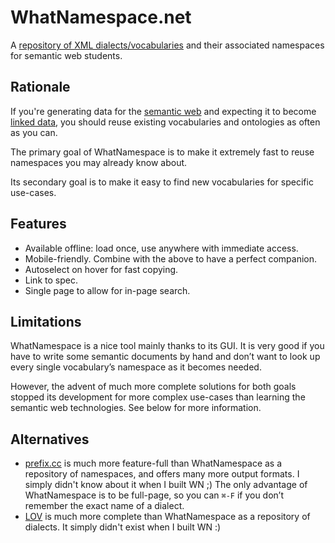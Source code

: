 WhatNamespace.net
=================

A [repository of XML dialects/vocabularies](http://whatnamespace.net) and their associated namespaces for semantic web students.


Rationale
---------

If you're generating data for the [semantic web](https://en.wikipedia.org/wiki/Semantic_Web) and expecting it to become [linked data](https://en.wikipedia.org/wiki/Linked_Data), you should reuse existing vocabularies and ontologies as often as you can.

The primary goal of WhatNamespace is to make it extremely fast to reuse namespaces you may already know about.

Its secondary goal is to make it easy to find new vocabularies for specific use-cases.


Features
--------

- Available offline: load once, use anywhere with immediate access.
- Mobile-friendly. Combine with the above to have a perfect companion.
- Autoselect on hover for fast copying.
- Link to spec.
- Single page to allow for in-page search.


Limitations
-----------

WhatNamespace is a nice tool mainly thanks to its GUI. It is very good if you have to write some semantic documents by hand and don’t want to look up every single vocabulary’s namespace as it becomes needed.

However, the advent of much more complete solutions for both goals stopped its development for more complex use-cases than learning the semantic web technologies. See below for more information.


Alternatives
------------

- [prefix.cc](http://prefix.cc) is much more feature-full than WhatNamespace as a repository of namespaces, and offers many more output formats. I simply didn't know about it when I built WN  ;)  The only advantage of WhatNamespace is to be full-page, so you can `⌘-F` if you don’t remember the exact name of a dialect.
- [LOV](http://lov.okfn.org/dataset/lov/) is much more complete than WhatNamespace as a repository of dialects. It simply didn't exist when I built WN  :)
